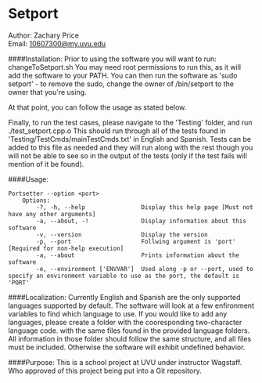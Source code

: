 Setport
=======

Author: Zachary Price  
Email: 10607300@my.uvu.edu

####Installation:
  Prior to using the software you will want to run: changeToSetport.sh
You may need root permissions to run this, as it will add the software to your PATH. 
You can then run the software as 'sudo setport' - to remove the sudo, change the 
owner of /bin/setport to the owner that you're using. 

  At that point, you can follow the usage as stated below. 
  
  Finally, to run the test cases, please navigate to the 'Testing' folder, and run ./test_setport.cpp.o
This should run through all of the tests found in 'Testing/TestCmds/mainTestCmds.txt' in English and Spanish. 
Tests can be added to this file as needed and they will run along with the rest though you will not be able to
see so in the output of the tests (only if the test fails will mention of it be found).

####Usage: 
```
Portsetter --option <port>
    Options:
        -?, -h, --help                Display this help page [Must not have any other arguments]
        -a, --about, -!               Display information about this software
        -v, --version                 Display the version
        -p, --port                    Follwing argument is 'port' [Required for non-help execution]
        -a, --about                   Prints information about the software
        -e, --environment ['ENVVAR']  Used along -p or --port, used to specify an environment variable to use as the port, the default is 'PORT'
```
####Localization: 
  Currently English and Spanish are the only supported languages supported by default. The software will look at a few enfironment variables to find which language to use.
  If you would like to add any languages, please create a folder with the cooresponding two-character language code. with the same files found in the provided language folders. 
  All information in those folder should follow the same structure, and all files must be included. Otherwise the software will exhibit undefined behavior. 

####Purpose: 
  This is a school project at UVU under instructor Wagstaff. Who approved of this project being put into a Git repository.
